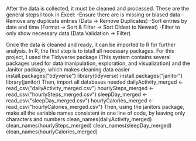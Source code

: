 After the data is collected, it must be cleaned and processed. These are the general steps I took in Excel:
-Ensure there are is missing or biased data 
-Remove any duplicate entries (Data -> Remove Duplicates)
-Sort entries by date and time (Format -> Sort & Filter -> Sort Oldest to Newest)
-Filter to only show necessary data (Data Validation -> Filter)

Once the data is cleaned and ready, it can be imported to R for further analysis.
In R, the first step is to istall all necessary packages. 
For this project, I used the Tidyverse package (This system contains several packages used for data manipulation, exploration, and visualization) and the Janitor package, which makes cleaning data easier
      install.packages("tidyverse")
      library(tidyverse)
      install.packages("janitor")
      library(janitor)
Then, import all databases needed
      dailyActivity_merged <- read_csv("dailyActivity_merged.csv”)
      hourlySteps_merged <- read_csv("hourlySteps_merged.csv")
      sleepDay_merged <- read_csv("sleepDay_merged.csv")
      hourlyCalories_merged <- read_csv("hourlyCalories_merged.csv") 
 Then, using the janitors package, make all the variable names consistent in one line of code, by leaving only characters and numbers
      clean_names(dailyActivity_merged)
      clean_names(hourlySteps_merged)
      clean_names(sleepDay_merged)
      clean_names(hourlyCalories_merged)
